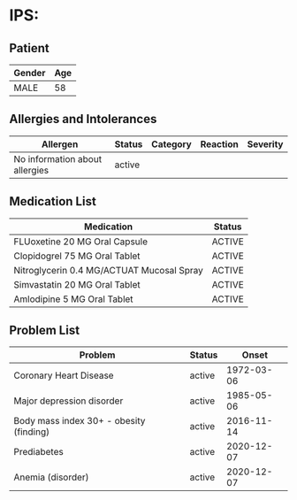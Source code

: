 # IPS:

## Patient

|Gender|Age|
|---|---|
|MALE|58|

## Allergies and Intolerances

|Allergen|Status|Category|Reaction|Severity|
|---|---|---|---|---|
|No information about allergies|active||||

## Medication List

|Medication|Status|
|---|---|
|FLUoxetine 20 MG Oral Capsule|ACTIVE|
|Clopidogrel 75 MG Oral Tablet|ACTIVE|
|Nitroglycerin 0.4 MG/ACTUAT Mucosal Spray|ACTIVE|
|Simvastatin 20 MG Oral Tablet|ACTIVE|
|Amlodipine 5 MG Oral Tablet|ACTIVE|

## Problem List

|Problem|Status|Onset|
|---|---|---|
|Coronary Heart Disease|active|1972-03-06|
|Major depression disorder|active|1985-05-06|
|Body mass index 30+ - obesity (finding)|active|2016-11-14|
|Prediabetes|active|2020-12-07|
|Anemia (disorder)|active|2020-12-07|
